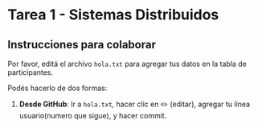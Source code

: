 
# Tarea 1 - Sistemas Distribuidos

## Instrucciones para colaborar

Por favor, editá el archivo `hola.txt` para agregar tus datos en la tabla de participantes.

Podés hacerlo de dos formas:
1. **Desde GitHub**: Ir a `hola.txt`, hacer clic en ✏️ (editar), agregar tu línea usuario(numero que sigue), y hacer commit.
